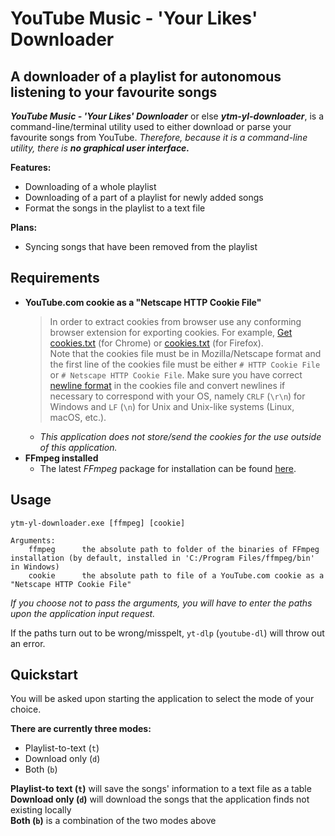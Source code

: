 # **YouTube Music - 'Your Likes' Downloader**
## A downloader of a playlist for autonomous listening to your favourite songs

***YouTube Music - 'Your Likes' Downloader*** or else ***ytm-yl-downloader***, is a command-line/terminal utility used to either download or parse your favourite songs from YouTube. *Therefore, because it is a command-line utility, there is **no graphical user interface.***

**Features:**
- Downloading of a whole playlist
- Downloading of a part of a playlist for newly added songs
- Format the songs in the playlist to a text file

**Plans:**
- Syncing songs that have been removed from the playlist

## Requirements

- **YouTube.com cookie as a "Netscape HTTP Cookie File"**
  >In order to extract cookies from browser use any conforming browser extension for exporting cookies. For example, [Get cookies.txt](https://chrome.google.com/webstore/detail/get-cookiestxt/bgaddhkoddajcdgocldbbfleckgcbcid/) (for Chrome) or [cookies.txt](https://addons.mozilla.org/en-US/firefox/addon/cookies-txt/) (for Firefox).  
  > Note that the cookies file must be in Mozilla/Netscape format and the first line of the cookies file must be either `# HTTP Cookie File` or `# Netscape HTTP Cookie File`. Make sure you have correct [newline format](https://en.wikipedia.org/wiki/Newline) in the cookies file and convert newlines if necessary to correspond with your OS, namely `CRLF` (`\r\n`) for Windows and `LF` (`\n`) for Unix and Unix-like systems (Linux, macOS, etc.).
  - *This application does not store/send the cookies for the use outside of this application.*
- **FFmpeg installed**
  - The latest *FFmpeg* package for installation can be found [here](https://www.gyan.dev/ffmpeg/builds/ffmpeg-git-full.7z).

## Usage

```
ytm-yl-downloader.exe [ffmpeg] [cookie]  
  
Arguments:
    ffmpeg      the absolute path to folder of the binaries of FFmpeg installation (by default, installed in 'C:/Program Files/ffmpeg/bin' in Windows)
    cookie      the absolute path to file of a YouTube.com cookie as a "Netscape HTTP Cookie File"
```
*If you choose not to pass the arguments, you will have to enter the paths upon the application input request.*

If the paths turn out to be wrong/misspelt, `yt-dlp` (`youtube-dl`) will throw out an error.

## Quickstart

You will be asked upon starting the application to select the mode of your choice. 

**There are currently three modes:**
- Playlist-to-text (`t`)
- Download only (`d`)
- Both (`b`)

**Playlist-to text (`t`)** will save the songs' information to a text file as a table  
**Download only (`d`)** will download the songs that the application finds not existing locally  
**Both (`b`)** is a combination of the two modes above

